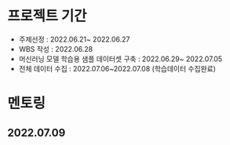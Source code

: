 # 프로젝트 기간

+ 주제선정 : 2022.06.21~ 2022.06.27
+ WBS 작성 : 2022.06.28
+ 머신러닝 모델 학습용 샘플 데이터셋 구축 : 2022.06.29~ 2022.07.05
+ 전체 데이터 수집 : 2022.07.06~2022.07.08 (학습데이터 수집완료)



# 멘토링



## 2022.07.09

